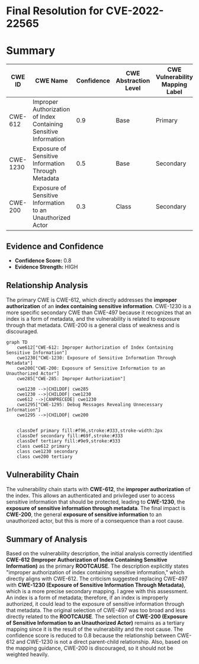 # Final Resolution for CVE-2022-22565

# Summary
| CWE ID | CWE Name | Confidence | CWE Abstraction Level | CWE Vulnerability Mapping Label | CWE-Vulnerability Mapping Notes |
|---|---|---|---|---|---|
| CWE-612 | Improper Authorization of Index Containing Sensitive Information | 0.9 | Base | Primary | Allowed |
| CWE-1230 | Exposure of Sensitive Information Through Metadata | 0.5 | Base | Secondary | Allowed |
| CWE-200 | Exposure of Sensitive Information to an Unauthorized Actor | 0.3 | Class | Secondary | Discouraged |

## Evidence and Confidence

*   **Confidence Score:** 0.8
*   **Evidence Strength:** HIGH

## Relationship Analysis
The primary CWE is CWE-612, which directly addresses the **improper authorization** of an **index containing sensitive information**. CWE-1230 is a more specific secondary CWE than CWE-497 because it recognizes that an index is a form of metadata, and the vulnerability is related to exposure through that metadata. CWE-200 is a general class of weakness and is discouraged.

```mermaid
graph TD
    cwe612["CWE-612: Improper Authorization of Index Containing Sensitive Information"]
    cwe1230["CWE-1230: Exposure of Sensitive Information Through Metadata"]
    cwe200["CWE-200: Exposure of Sensitive Information to an Unauthorized Actor"]
    cwe285["CWE-285: Improper Authorization"]
    
    cwe1230 -->|CHILDOF| cwe285
    cwe1230 -->|CHILDOF| cwe1230
    cwe612 -->|CANPRECEDE| cwe1230
    cwe1295["CWE-1295: Debug Messages Revealing Unnecessary Information"]
    cwe1295 -->|CHILDOF| cwe200
    

    classDef primary fill:#f96,stroke:#333,stroke-width:2px
    classDef secondary fill:#69f,stroke:#333
    classDef tertiary fill:#9e9,stroke:#333
    class cwe612 primary
    class cwe1230 secondary
    class cwe200 tertiary
```

## Vulnerability Chain
The vulnerability chain starts with **CWE-612**, the **improper authorization** of the index. This allows an authenticated and privileged user to access sensitive information that should be protected, leading to **CWE-1230**, the **exposure of sensitive information through metadata**. The final impact is **CWE-200**, the general **exposure of sensitive information** to an unauthorized actor, but this is more of a consequence than a root cause.

## Summary of Analysis
Based on the vulnerability description, the initial analysis correctly identified **CWE-612 (Improper Authorization of Index Containing Sensitive Information)** as the primary **ROOTCAUSE**. The description explicitly states "improper authorization of index containing sensitive information," which directly aligns with CWE-612. The criticism suggested replacing CWE-497 with **CWE-1230 (Exposure of Sensitive Information Through Metadata)**, which is a more precise secondary mapping. I agree with this assessment. An index is a form of metadata; therefore, if an index is improperly authorized, it could lead to the exposure of sensitive information through that metadata. The original selection of CWE-497 was too broad and less directly related to the **ROOTCAUSE**. The selection of **CWE-200 (Exposure of Sensitive Information to an Unauthorized Actor)** remains as a tertiary mapping since it is the result of the vulnerability and the root cause. The confidence score is reduced to 0.8 because the relationship between CWE-612 and CWE-1230 is not a direct parent-child relationship. Also, based on the mapping guidance, CWE-200 is discouraged, so it should not be weighted heavily.